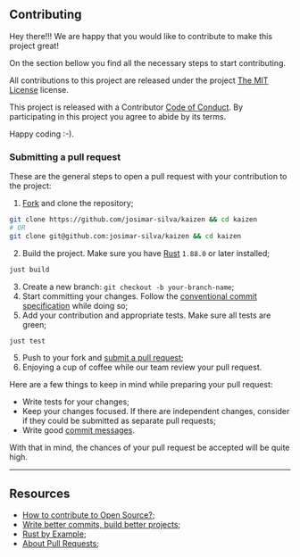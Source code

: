 ## Contributing

Hey there!!! We are happy that you would like to contribute to make this project great!

On the section bellow you find all the necessary steps to start contributing.

All contributions to this project are released under the project [The MIT License](https://opensource.org/license/mit) license.

This project is released with a Contributor [Code of Conduct](CODE_OF_CONDUCT.md). By participating in this project you agree to abide by its terms.

Happy coding :-).

### Submitting a pull request

These are the general steps to open a pull request with your contribution to the project:

1. [Fork](https://github.com/josimar-silva/kaizen/fork) and clone the repository;

```sh
git clone https://github.com/josimar-silva/kaizen && cd kaizen
# OR
git clone git@github.com:josimar-silva/kaizen && cd kaizen
```

2. Build the project. Make sure you have [Rust](https://www.rust-lang.org/) `1.88.0` or later installed;

```sh
just build
```

3. Create a new branch: `git checkout -b your-branch-name`;
4. Start committing your changes. Follow the [conventional commit specification](https://www.conventionalcommits.org/) while doing so;
4. Add your contribution and appropriate tests. Make sure all tests are green;

```sh
just test
```

5. Push to your fork and [submit a pull request](https://github.com/josimar-silva/kaizen/compare);
6. Enjoying a cup of coffee while our team review your pull request.

Here are a few things to keep in mind while preparing your pull request:

- Write tests for your changes; 
- Keep your changes focused. If there are independent changes, consider if they could be submitted as separate pull requests;
- Write good [commit messages](https://github.blog/2022-06-30-write-better-commits-build-better-projects/).

With that in mind, the chances of your pull request be accepted will be quite high.

-------
## Resources
- [How to contribute to Open Source?](https://opensource.guide/how-to-contribute/);
- [Write better commits, build better projects](https://github.blog/2022-06-30-write-better-commits-build-better-projects/);
- [Rust by Example](https://doc.rust-lang.org/rust-by-example/meta/doc.html);
- [About Pull Requests](https://docs.github.com/en/pull-requests/collaborating-with-pull-requests/proposing-changes-to-your-work-with-pull-requests/about-pull-requests);
